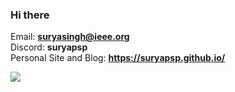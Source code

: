 ### Hi there

Email: **suryasingh@ieee.org**\
Discord: **suryapsp**\
Personal Site and Blog: **https://suryapsp.github.io/**

![](https://github-profile-summary-cards.vercel.app/api/cards/stats?username=suryapsp&theme=synthwave)


